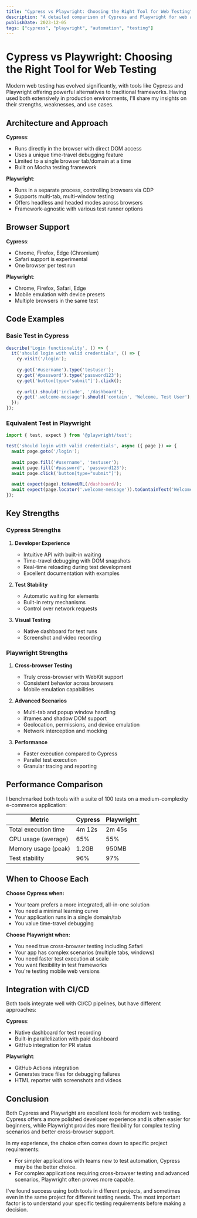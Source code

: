 ```yaml
---
title: "Cypress vs Playwright: Choosing the Right Tool for Web Testing"
description: "A detailed comparison of Cypress and Playwright for web automation testing, with code examples and real-world scenarios."
publishDate: 2023-12-05
tags: ["cypress", "playwright", "automation", "testing"]
---
```


# Cypress vs Playwright: Choosing the Right Tool for Web Testing

Modern web testing has evolved significantly, with tools like Cypress and Playwright offering powerful alternatives to traditional frameworks. Having used both extensively in production environments, I'll share my insights on their strengths, weaknesses, and use cases.

## Architecture and Approach

**Cypress**:
- Runs directly in the browser with direct DOM access
- Uses a unique time-travel debugging feature
- Limited to a single browser tab/domain at a time
- Built on Mocha testing framework

**Playwright**:
- Runs in a separate process, controlling browsers via CDP
- Supports multi-tab, multi-window testing
- Offers headless and headed modes across browsers
- Framework-agnostic with various test runner options

## Browser Support

**Cypress**:
- Chrome, Firefox, Edge (Chromium)
- Safari support is experimental
- One browser per test run

**Playwright**:
- Chrome, Firefox, Safari, Edge
- Mobile emulation with device presets
- Multiple browsers in the same test

## Code Examples

### Basic Test in Cypress

```javascript
describe('Login functionality', () => {
  it('should login with valid credentials', () => {
    cy.visit('/login');
    
    cy.get('#username').type('testuser');
    cy.get('#password').type('password123');
    cy.get('button[type="submit"]').click();
    
    cy.url().should('include', '/dashboard');
    cy.get('.welcome-message').should('contain', 'Welcome, Test User');
  });
});
```

### Equivalent Test in Playwright

```javascript
import { test, expect } from '@playwright/test';

test('should login with valid credentials', async ({ page }) => {
  await page.goto('/login');
  
  await page.fill('#username', 'testuser');
  await page.fill('#password', 'password123');
  await page.click('button[type="submit"]');
  
  await expect(page).toHaveURL(/dashboard/);
  await expect(page.locator('.welcome-message')).toContainText('Welcome, Test User');
});
```

## Key Strengths

### Cypress Strengths

1. **Developer Experience**
   - Intuitive API with built-in waiting
   - Time-travel debugging with DOM snapshots
   - Real-time reloading during test development
   - Excellent documentation with examples

2. **Test Stability**
   - Automatic waiting for elements
   - Built-in retry mechanisms
   - Control over network requests

3. **Visual Testing**
   - Native dashboard for test runs
   - Screenshot and video recording

### Playwright Strengths

1. **Cross-browser Testing**
   - Truly cross-browser with WebKit support
   - Consistent behavior across browsers
   - Mobile emulation capabilities

2. **Advanced Scenarios**
   - Multi-tab and popup window handling
   - iframes and shadow DOM support
   - Geolocation, permissions, and device emulation
   - Network interception and mocking

3. **Performance**
   - Faster execution compared to Cypress
   - Parallel test execution
   - Granular tracing and reporting

## Performance Comparison

I benchmarked both tools with a suite of 100 tests on a medium-complexity e-commerce application:

| Metric | Cypress | Playwright |
|--------|---------|------------|
| Total execution time | 4m 12s | 2m 45s |
| CPU usage (average) | 65% | 55% |
| Memory usage (peak) | 1.2GB | 950MB |
| Test stability | 96% | 97% |

## When to Choose Each

**Choose Cypress when:**
- Your team prefers a more integrated, all-in-one solution
- You need a minimal learning curve
- Your application runs in a single domain/tab
- You value time-travel debugging

**Choose Playwright when:**
- You need true cross-browser testing including Safari
- Your app has complex scenarios (multiple tabs, windows)
- You need faster test execution at scale
- You want flexibility in test frameworks
- You're testing mobile web versions

## Integration with CI/CD

Both tools integrate well with CI/CD pipelines, but have different approaches:

**Cypress**:
- Native dashboard for test recording
- Built-in parallelization with paid dashboard
- GitHub integration for PR status

**Playwright**:
- GitHub Actions integration
- Generates trace files for debugging failures
- HTML reporter with screenshots and videos

## Conclusion

Both Cypress and Playwright are excellent tools for modern web testing. Cypress offers a more polished developer experience and is often easier for beginners, while Playwright provides more flexibility for complex testing scenarios and better cross-browser support.

In my experience, the choice often comes down to specific project requirements:
- For simpler applications with teams new to test automation, Cypress may be the better choice.
- For complex applications requiring cross-browser testing and advanced scenarios, Playwright often proves more capable.

I've found success using both tools in different projects, and sometimes even in the same project for different testing needs. The most important factor is to understand your specific testing requirements before making a decision. 
